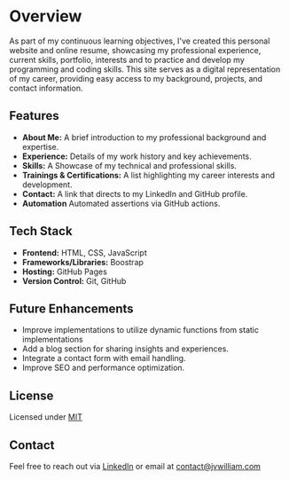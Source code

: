 # Overview

As part of my continuous learning objectives, I've created this personal website and online resume, showcasing my professional experience, current skills, portfolio, interests and to practice and develop my programming and coding skills. This site serves as a digital representation of my career, providing easy access to my background, projects, and contact information.

## Features
- **About Me:** A brief introduction to my professional background and expertise.
- **Experience:** Details of my work history and key achievements.
- **Skills:** A Showcase of my technical and professional skills.
- **Trainings & Certifications:** A list highlighting my career interests and development.
- **Contact:** A link that directs to my LinkedIn and GitHub profile.
- **Automation** Automated assertions via GitHub actions.

## Tech Stack
- **Frontend:** HTML, CSS, JavaScript
- **Frameworks/Libraries:** Boostrap
- **Hosting:** GitHub Pages
- **Version Control:** Git, GitHub

## Future Enhancements
- Improve implementations to utilize dynamic functions from static implementations
- Add a blog section for sharing insights and experiences.
- Integrate a contact form with email handling.
- Improve SEO and performance optimization.

## License
Licensed under [MIT](https://github.com/StartBootstrap/startbootstrap-resume/blob/master/LICENSE)

## Contact
Feel free to reach out via [LinkedIn](https://www.linkedin.com/in/jvwilliamandal/) or email at [contact@jvwilliam.com](mailto:contact@jvwilliam.com)
